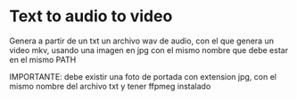 # Text to audio to video
Genera a partir de un txt un archivo wav de audio, con el que genera un video mkv, usando una imagen en jpg con el mismo nombre que debe estar en el mismo PATH

IMPORTANTE: debe existir una foto de portada con extension jpg, con el mismo nombre del archivo txt y tener ffpmeg instalado
